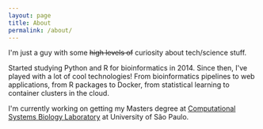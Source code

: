 ```yaml
---
layout: page
title: About
permalink: /about/
---
```

I'm just a guy with some ~~high levels of~~ curiosity about tech/science stuff.

Started studying Python and R for bioinformatics in 2014. Since then, I've played with a lot of cool technologies! From bioinformatics pipelines to web applications, from R packages to Docker, from statistical learning to container clusters in the cloud.

I'm currently working on getting my Masters degree at [Computational Systems Biology Laboratory](http://csbiology.com) at University of São Paulo.
